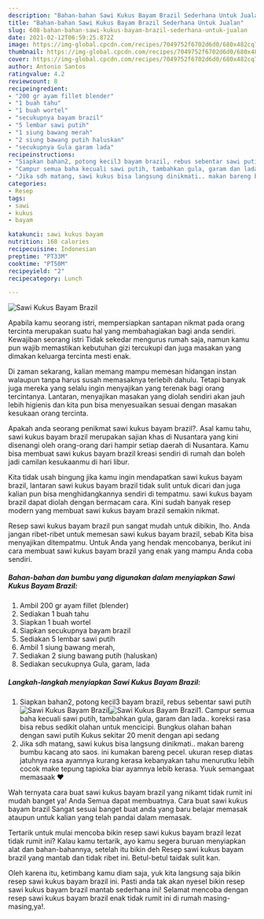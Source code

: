 ```yaml
---
description: "Bahan-bahan Sawi Kukus Bayam Brazil Sederhana Untuk Jualan"
title: "Bahan-bahan Sawi Kukus Bayam Brazil Sederhana Untuk Jualan"
slug: 608-bahan-bahan-sawi-kukus-bayam-brazil-sederhana-untuk-jualan
date: 2021-02-12T06:59:25.872Z
image: https://img-global.cpcdn.com/recipes/7049752f6702d6d0/680x482cq70/sawi-kukus-bayam-brazil-foto-resep-utama.jpg
thumbnail: https://img-global.cpcdn.com/recipes/7049752f6702d6d0/680x482cq70/sawi-kukus-bayam-brazil-foto-resep-utama.jpg
cover: https://img-global.cpcdn.com/recipes/7049752f6702d6d0/680x482cq70/sawi-kukus-bayam-brazil-foto-resep-utama.jpg
author: Antonio Santos
ratingvalue: 4.2
reviewcount: 8
recipeingredient:
- "200 gr ayam fillet blender"
- "1 buah tahu"
- "1 buah wortel"
- "secukupnya bayam brazil"
- "5 lembar sawi putih"
- "1 siung bawang merah"
- "2 siung bawang putih haluskan"
- "secukupnya Gula garam lada"
recipeinstructions:
- "Siapkan bahan2, potong kecil3 bayam brazil, rebus sebentar sawi putih"
- "Campur semua baha kecuali sawi putih, tambahkan gula, garam dan lada.. koreksi rasa bisa rebus sedikit olahan untuk mencicipi. Bungkus olahan bahan dengan sawi putih Kukus sekitar 20 menit dengan api sedang"
- "Jika sdh matang, sawi kukus bisa langsung dinikmati.. makan bareng bumbu kacang ato saos. ini kumakan bareng pecel. ukuran resep diatas jatuhnya rasa ayamnya kurang kerasa kebanyakan tahu menurutku lebih cocok make tepung tapioka biar ayamnya lebib kerasa. Yuuk semangaat memasaak ❤️"
categories:
- Resep
tags:
- sawi
- kukus
- bayam

katakunci: sawi kukus bayam 
nutrition: 168 calories
recipecuisine: Indonesian
preptime: "PT33M"
cooktime: "PT50M"
recipeyield: "2"
recipecategory: Lunch

---
```



![Sawi Kukus Bayam Brazil](https://img-global.cpcdn.com/recipes/7049752f6702d6d0/680x482cq70/sawi-kukus-bayam-brazil-foto-resep-utama.jpg)

Apabila kamu seorang istri, mempersiapkan santapan nikmat pada orang tercinta merupakan suatu hal yang membahagiakan bagi anda sendiri. Kewajiban seorang istri Tidak sekedar mengurus rumah saja, namun kamu pun wajib memastikan kebutuhan gizi tercukupi dan juga masakan yang dimakan keluarga tercinta mesti enak.

Di zaman  sekarang, kalian memang mampu memesan hidangan instan walaupun tanpa harus susah memasaknya terlebih dahulu. Tetapi banyak juga mereka yang selalu ingin menyajikan yang terenak bagi orang tercintanya. Lantaran, menyajikan masakan yang diolah sendiri akan jauh lebih higienis dan kita pun bisa menyesuaikan sesuai dengan masakan kesukaan orang tercinta. 



Apakah anda seorang penikmat sawi kukus bayam brazil?. Asal kamu tahu, sawi kukus bayam brazil merupakan sajian khas di Nusantara yang kini disenangi oleh orang-orang dari hampir setiap daerah di Nusantara. Kamu bisa membuat sawi kukus bayam brazil kreasi sendiri di rumah dan boleh jadi camilan kesukaanmu di hari libur.

Kita tidak usah bingung jika kamu ingin mendapatkan sawi kukus bayam brazil, lantaran sawi kukus bayam brazil tidak sulit untuk dicari dan juga kalian pun bisa menghidangkannya sendiri di tempatmu. sawi kukus bayam brazil dapat diolah dengan bermacam cara. Kini sudah banyak resep modern yang membuat sawi kukus bayam brazil semakin nikmat.

Resep sawi kukus bayam brazil pun sangat mudah untuk dibikin, lho. Anda jangan ribet-ribet untuk memesan sawi kukus bayam brazil, sebab Kita bisa menyajikan ditempatmu. Untuk Anda yang hendak mencobanya, berikut ini cara membuat sawi kukus bayam brazil yang enak yang mampu Anda coba sendiri.

<!--inarticleads1-->

##### Bahan-bahan dan bumbu yang digunakan dalam menyiapkan Sawi Kukus Bayam Brazil:

1. Ambil 200 gr ayam fillet (blender)
1. Sediakan 1 buah tahu
1. Siapkan 1 buah wortel
1. Siapkan secukupnya bayam brazil
1. Sediakan 5 lembar sawi putih
1. Ambil 1 siung bawang merah,
1. Sediakan 2 siung bawang putih (haluskan)
1. Sediakan secukupnya Gula, garam, lada




<!--inarticleads2-->

##### Langkah-langkah menyiapkan Sawi Kukus Bayam Brazil:

1. Siapkan bahan2, potong kecil3 bayam brazil, rebus sebentar sawi putih
<img src="https://img-global.cpcdn.com/steps/98f1e66cdd27a081/160x128cq70/sawi-kukus-bayam-brazil-langkah-memasak-1-foto.jpg" alt="Sawi Kukus Bayam Brazil"><img src="https://img-global.cpcdn.com/steps/fc1cfe01ef02a094/160x128cq70/sawi-kukus-bayam-brazil-langkah-memasak-1-foto.jpg" alt="Sawi Kukus Bayam Brazil">1. Campur semua baha kecuali sawi putih, tambahkan gula, garam dan lada.. koreksi rasa bisa rebus sedikit olahan untuk mencicipi. Bungkus olahan bahan dengan sawi putih Kukus sekitar 20 menit dengan api sedang
1. Jika sdh matang, sawi kukus bisa langsung dinikmati.. makan bareng bumbu kacang ato saos. ini kumakan bareng pecel. ukuran resep diatas jatuhnya rasa ayamnya kurang kerasa kebanyakan tahu menurutku lebih cocok make tepung tapioka biar ayamnya lebib kerasa. Yuuk semangaat memasaak ❤️




Wah ternyata cara buat sawi kukus bayam brazil yang nikamt tidak rumit ini mudah banget ya! Anda Semua dapat membuatnya. Cara buat sawi kukus bayam brazil Sangat sesuai banget buat anda yang baru belajar memasak ataupun untuk kalian yang telah pandai dalam memasak.

Tertarik untuk mulai mencoba bikin resep sawi kukus bayam brazil lezat tidak rumit ini? Kalau kamu tertarik, ayo kamu segera buruan menyiapkan alat dan bahan-bahannya, setelah itu bikin deh Resep sawi kukus bayam brazil yang mantab dan tidak ribet ini. Betul-betul taidak sulit kan. 

Oleh karena itu, ketimbang kamu diam saja, yuk kita langsung saja bikin resep sawi kukus bayam brazil ini. Pasti anda tak akan nyesel bikin resep sawi kukus bayam brazil mantab sederhana ini! Selamat mencoba dengan resep sawi kukus bayam brazil enak tidak rumit ini di rumah masing-masing,ya!.

